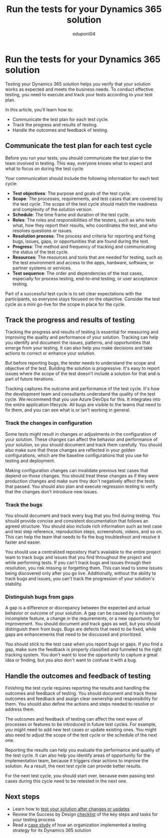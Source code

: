 ﻿---
title: Run the tests for your Dynamics 365 solution
description: Learn how to execute and track your tests throughout your Dynamics 365 implementation project.
ms.date: 01/23/2024
ms.topic: conceptual
author: edupont04
ms.author: veneva
ms.custom:
  - ai-seo-date: 01/23/2024
  - ai-gen-docs-bap
  - ai-gen-title
  - ai-gen-desc
content_well_notification: AI-contribution
---

# Run the tests for your Dynamics 365 solution

Testing your Dynamics 365 solution helps you verify that your solution works as expected and meets the business needs. To conduct effective testing, you need to execute and track your tests according to your test plan.

In this article, you'll learn how to:

- Communicate the test plan for each test cycle.
- Track the progress and results of testing.
- Handle the outcomes and feedback of testing.

## Communicate the test plan for each test cycle

Before you run your tests, you should communicate the test plan to the team involved in testing. This way, everyone knows what to expect and what to focus on during the test cycle.

Your communication should include the following information for each test cycle:

- **Test objectives**: The purpose and goals of the test cycle.
- **Scope**: The processes, requirements, and test cases that are covered by the test cycle. The scope of the test cycle should match the readiness and complexity of the solution version.
- **Schedule**: The time frame and duration of the test cycle.
- **Roles**: The roles and responsibilities of the testers, such as who tests what, how they report their results, who coordinates the test, and who resolves questions or issues.
- **Resolution process**: The process and criteria for reporting and fixing bugs, issues, gaps, or opportunities that are found during the test.
- **Progress**: The method and frequency of tracking and communicating the status of the test cycle.
- **Resources**: The resources and tools that are needed for testing, such as the test environment and access to the apps, hardware, software, or partner systems or services.
- **Test sequence**: The order and dependencies of the test cases, especially for process testing, end-to-end testing, or user acceptance testing.

Part of a successful test cycle is to set clear expectations with the participants, so everyone stays focused on the objective. Consider the test cycle as a mini go-live for the scope in place for the cycle.

## Track the progress and results of testing

Tracking the progress and results of testing is essential for measuring and improving the quality and performance of your solution. Tracking can help you identify and document the issues, patterns, and opportunities that emerge from your testing. It can also help you make decisions and take actions to correct or enhance your solution.

But before reporting bugs, the tester needs to understand the scope and objective of the test. Building the solution is progressive. It's easy to report issues where the scope of the test doesn't include a solution for that and is part of future iterations.

Tracking captures the outcome and performance of the test cycle. It's how the development team and consultants understand the quality of the test cycle. We recommend that you use Azure DevOps for this. It integrates into the entire application lifecycle. All bugs are visible to the teams that need to fix them, and you can see what is or isn't working in general.

### Track the changes in configuration

Some tests might result in changes or adjustments in the configuration of your solution. These changes can affect the behavior and performance of your solution, so you should document and track them carefully. You should also make sure that these changes are reflected in your golden configurations, which are the baseline configurations that you use for testing and deployment.

Making configuration changes can invalidate previous test cases that depend on those changes. You should treat these changes as if they were production changes and make sure they don't negatively affect the tests that passed. You should also plan and execute regression testing to verify that the changes don't introduce new issues.

### Track the bugs

You should document and track every bug that you find during testing. You should provide concise and consistent documentation that follows an agreed structure. You should also include rich information such as test case and test step reference, reproduction steps, screenshots, videos, and so on. This can help the team that needs to fix the bug troubleshoot and resolve it faster and easier.

You should use a centralized repository that's available to the entire project team to track bugs and issues that you find throughout the project and while performing tests. If you can't track bugs and issues through their resolution, you risk missing or forgetting them. This can lead to some issues being discovered only after you go live. Additionally, without the ability to track bugs and issues, you can't track the progression of your solution's stability.

### Distinguish bugs from gaps

A gap is a difference or discrepancy between the expected and actual behavior or outcome of your solution. A gap can be caused by a missing or incomplete feature, a change in the requirements, or a new opportunity for improvement. You should document and track gaps as well, but you should distinguish them from bugs. Bugs are defects that need to be fixed, while gaps are enhancements that need to be discussed and prioritized.

You should stick to the test case when you report bugs or gaps. If you find a gap, make sure the feedback is properly classified and funneled to the right tracking system. You don't want to lose the opportunity to capture a great idea or finding, but you also don't want to confuse it with a bug.

## Handle the outcomes and feedback of testing

Finishing the test cycle requires reporting the results and handling the outcomes and feedback of testing. You should document and track these outcomes and feedback and assign clear ownership and responsibility for them. You should also define the actions and steps needed to resolve or address them.

The outcomes and feedback of testing can affect the next wave of processes or features to be introduced in future test cycles. For example, you might need to add new test cases or update existing ones. You might also need to adjust the scope of the test cycle or the schedule of the next one.

Reporting the results can help you evaluate the performance and quality of the test cycle. It can also help you identify areas of opportunity for the implementation team, because it triggers clear actions to improve the solution. As a result, the next test cycle can provide better results.

For the next test cycle, you should start over, because even passing test cases during this cycle need to be retested in the next one.

## Next steps

- Learn how to [test your solution after changes or updates](testing-regression-tooling.md)
- Review the Success by Design [checklist](testing-strategy-checklist.md) of the key steps and tasks for your testing process
- Read a [case study](testing-strategy-case-study.md) of how an organization implemented a testing strategy for its Dynamics 365 solution

